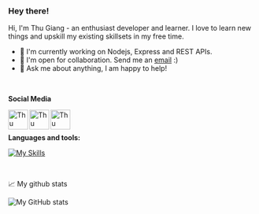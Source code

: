 ### Hey there!


Hi, I'm Thu Giang - an enthusiast developer and learner. I love to learn new things and upskill my existing skillsets in my free time.

- 🌱 I'm currently working on Nodejs, Express and REST APIs.
- 💼 I'm open for collaboration. Send me an [email](mailto:xanhtham.cuc@gmail.com) :)
- 💬 Ask me about anything, I am happy to help!

<br />

**Social Media**  

<a href="https://twitter.com/XanhthamC">
  <img align="left" alt="Thu Giang | Twitter" width="40px" src="https://raw.githubusercontent.com/peterthehan/peterthehan/master/assets/twitter.svg" />
</a>
<a href="https://www.linkedin.com/in/thu-giang-20b2111ba/">
  <img align="left" alt="Thu Giang's Linkedin" width="40px" src="https://raw.githubusercontent.com/peterthehan/peterthehan/master/assets/linkedin.svg" />
</a>
<a href="https://github.com/memopussle">
  <img align="left" alt="Thu Giang's github" width="40px" src="https://github.com/peterthehan/peterthehan/blob/main/assets/github.svg" />
</a>

<br />

<br />

**Languages and tools:**  

[![My Skills](https://skills.thijs.gg/icons?i=js,html,css,js,react,git,figma)](https://skills.thijs.gg)


<br />

📈 My github stats

![My GitHub stats](https://github-readme-stats.vercel.app/api?username=memopussle&show_icons=true&theme=dark)
